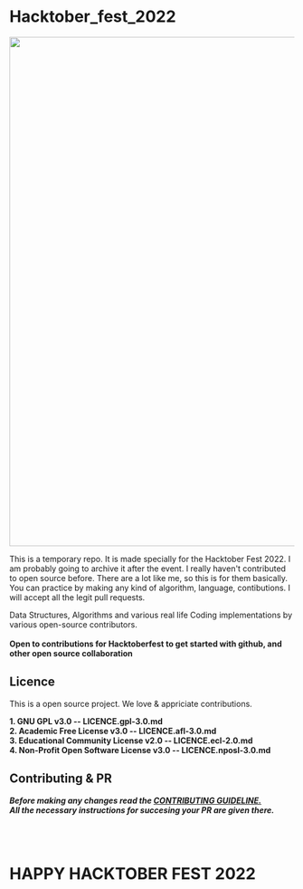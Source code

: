 # Hacktober_fest_2022

<img width='900px' src='https://blog.tooljet.com/content/images/2022/09/Screenshot-2022-09-27-at-08.03.21.png'/>

This is a temporary repo. It is made specially for the Hacktober Fest 2022. I am probably going to archive it after the event.
  I really haven't contributed to open source before. There are a lot like me, so this is for them basically. You can practice by making any kind of algorithm, language, contibutions. I will accept all the legit pull requests.<br/>
  
  
  Data Structures, Algorithms and various real life Coding implementations by various open-source contributors.<br/><br/>
**Open to contributions for Hacktoberfest to get started with github, and other open source collaboration**
  
## Licence

This is a open source project. We love & appriciate contributions.

**1. GNU GPL v3.0 -- LICENCE.gpl-3.0.md<br/>
2. Academic Free License v3.0 -- LICENCE.afl-3.0.md<br/>
3. Educational Community License v2.0 -- LICENCE.ecl-2.0.md<br/>
4. Non-Profit Open Software License v3.0 -- LICENCE.nposl-3.0.md**<br/>

## Contributing & PR

***Before making any changes read the [CONTRIBUTING GUIDELINE.](/CONTRIBUTING.md)<br/>
All the necessary instructions for succesing your PR are given there.***

<br/><br/>

# HAPPY HACKTOBER FEST 2022
